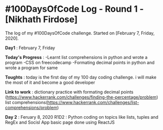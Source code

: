 # #100DaysOfCode Log - Round 1 - [Nikhath Firdose]

The log of my #100DaysOfCode challenge. Started on [February 7, Friday, 2020].

**Day1** : February 7, Friday

**Today's Progress** : -Learnt list comprehensions in python and wrote a program  -CSS on freecodecamp  -Formating decimal points in python and wrote a program for same

**Toughts** : today is the first day of my 100 day coding challenge. i will make the most of it and become a good developer

**Link to work** : dictionary practice with formating decimal points (https://www.hackerrank.com/challenges/finding-the-percentage/problem)
list comprehensions(https://www.hackerrank.com/challenges/list-comprehensions/problem)


**Day 2** : Feruary 8, 2020
R1D2 : Python coding on topics like lists, tuples and RegEx and Socisl App basic page done using ReactJS
